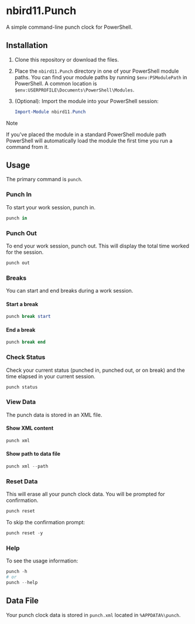 # nbird11.Punch

A simple command-line punch clock for PowerShell.

## Installation

1. Clone this repository or download the files.
2. Place the `nbird11.Punch` directory in one of your PowerShell module paths. You can find your module paths by running `$env:PSModulePath` in PowerShell. A common location is `$env:USERPROFILE\Documents\PowerShell\Modules`.
3. (Optional): Import the module into your PowerShell session:

    ```powershell
    Import-Module nbird11.Punch
    ```

> [!NOTE]
> If you've placed the module in a standard PowerShell module path PowerShell will automatically load the module the first time you run a command from it.

## Usage

The primary command is `punch`.

### Punch In

To start your work session, punch in.

```powershell
punch in
```

### Punch Out

To end your work session, punch out. This will display the total time worked for the session.

```powershell
punch out
```

### Breaks

You can start and end breaks during a work session.

#### Start a break

```powershell
punch break start
```

#### End a break

```powershell
punch break end
```

### Check Status

Check your current status (punched in, punched out, or on break) and the time elapsed in your current session.

```powershell
punch status
```

### View Data

The punch data is stored in an XML file.

#### Show XML content

```powershell
punch xml
```

#### Show path to data file

```powershell
punch xml --path
```

### Reset Data

This will erase all your punch clock data. You will be prompted for confirmation.

```powershell
punch reset
```

To skip the confirmation prompt:

```powershell
punch reset -y
```

### Help

To see the usage information:

```powershell
punch -h
# or
punch --help
```

## Data File

Your punch clock data is stored in `punch.xml` located in `%APPDATA%\punch`.
